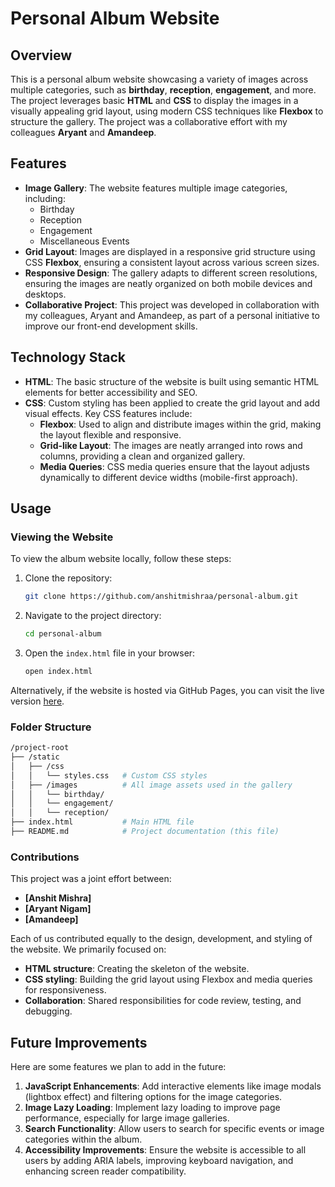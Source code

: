 # Personal Album Website

## Overview
This is a personal album website showcasing a variety of images across multiple categories, such as **birthday**, **reception**, **engagement**, and more. The project leverages basic **HTML** and **CSS** to display the images in a visually appealing grid layout, using modern CSS techniques like **Flexbox** to structure the gallery. The project was a collaborative effort with my colleagues **Aryant** and **Amandeep**.

## Features
- **Image Gallery**: The website features multiple image categories, including:
  - Birthday
  - Reception
  - Engagement
  - Miscellaneous Events
- **Grid Layout**: Images are displayed in a responsive grid structure using CSS **Flexbox**, ensuring a consistent layout across various screen sizes.
- **Responsive Design**: The gallery adapts to different screen resolutions, ensuring the images are neatly organized on both mobile devices and desktops.
- **Collaborative Project**: This project was developed in collaboration with my colleagues, Aryant and Amandeep, as part of a personal initiative to improve our front-end development skills.

## Technology Stack
- **HTML**: The basic structure of the website is built using semantic HTML elements for better accessibility and SEO.
- **CSS**: Custom styling has been applied to create the grid layout and add visual effects. Key CSS features include:
  - **Flexbox**: Used to align and distribute images within the grid, making the layout flexible and responsive.
  - **Grid-like Layout**: The images are neatly arranged into rows and columns, providing a clean and organized gallery.
  - **Media Queries**: CSS media queries ensure that the layout adjusts dynamically to different device widths (mobile-first approach).

## Usage
### Viewing the Website
To view the album website locally, follow these steps:
1. Clone the repository:
   ```bash
   git clone https://github.com/anshitmishraa/personal-album.git
   ```
2. Navigate to the project directory:
   ```bash
   cd personal-album
   ```
3. Open the `index.html` file in your browser:
   ```bash
   open index.html
   ```

Alternatively, if the website is hosted via GitHub Pages, you can visit the live version [here](https://anshitmishraa.github.io/personal-album/).

### Folder Structure
```bash
/project-root
├── /static
│   ├── /css
│   │   └── styles.css   # Custom CSS styles
│   ├── /images          # All image assets used in the gallery
│   │   └── birthday/
│   │   └── engagement/
│   │   └── reception/
├── index.html           # Main HTML file
├── README.md            # Project documentation (this file)
```

### Contributions
This project was a joint effort between:
- **[Anshit Mishra]**
- **[Aryant Nigam]**
- **[Amandeep]**

Each of us contributed equally to the design, development, and styling of the website. We primarily focused on:
- **HTML structure**: Creating the skeleton of the website.
- **CSS styling**: Building the grid layout using Flexbox and media queries for responsiveness.
- **Collaboration**: Shared responsibilities for code review, testing, and debugging.

## Future Improvements
Here are some features we plan to add in the future:
1. **JavaScript Enhancements**: Add interactive elements like image modals (lightbox effect) and filtering options for the image categories.
2. **Image Lazy Loading**: Implement lazy loading to improve page performance, especially for large image galleries.
3. **Search Functionality**: Allow users to search for specific events or image categories within the album.
4. **Accessibility Improvements**: Ensure the website is accessible to all users by adding ARIA labels, improving keyboard navigation, and enhancing screen reader compatibility.
